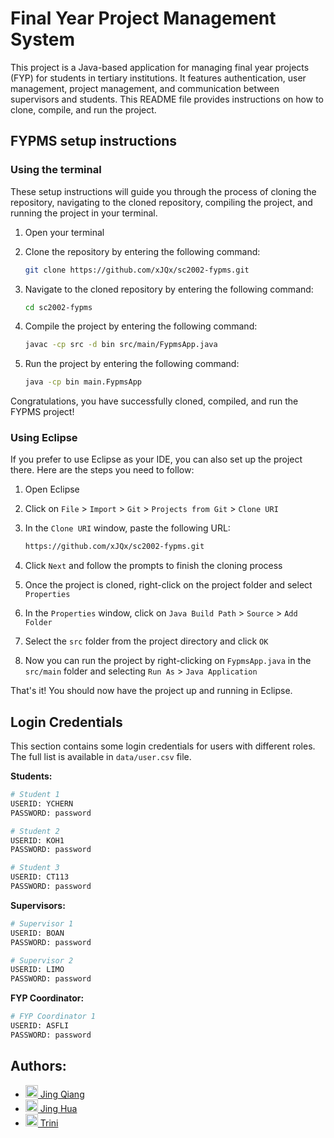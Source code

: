 # Final Year Project Management System

This project is a Java-based application for managing final year projects (FYP) for students in tertiary institutions. It features authentication, user management, project management, and communication between supervisors and students. This README file provides instructions on how to clone, compile, and run the project.

## FYPMS setup instructions

### Using the terminal

These setup instructions will guide you through the process of cloning the repository, navigating to the cloned repository, compiling the project, and running the project in your terminal.

1. Open your terminal

2. Clone the repository by entering the following command:

   ```bash
   git clone https://github.com/xJQx/sc2002-fypms.git
   ```

3. Navigate to the cloned repository by entering the following command:

   ```bash
   cd sc2002-fypms
   ```

4. Compile the project by entering the following command:

   ```bash
   javac -cp src -d bin src/main/FypmsApp.java
   ```

5. Run the project by entering the following command:

   ```bash
   java -cp bin main.FypmsApp
   ```

Congratulations, you have successfully cloned, compiled, and run the FYPMS project!

### Using Eclipse

If you prefer to use Eclipse as your IDE, you can also set up the project there. Here are the steps you need to follow:

1. Open Eclipse
2. Click on `File` > `Import` > `Git` > `Projects from Git` > `Clone URI`
3. In the `Clone URI` window, paste the following URL:

   ```bash
   https://github.com/xJQx/sc2002-fypms.git
   ```

4. Click `Next` and follow the prompts to finish the cloning process
5. Once the project is cloned, right-click on the project folder and select `Properties`
6. In the `Properties` window, click on `Java Build Path` > `Source` > `Add Folder`
7. Select the `src` folder from the project directory and click `OK`
8. Now you can run the project by right-clicking on `FypmsApp.java` in the `src/main` folder and selecting `Run As` > `Java Application`

That's it! You should now have the project up and running in Eclipse.

## Login Credentials

This section contains some login credentials for users with different roles. The full list is available in `data/user.csv` file.

**Students:**

   ```bash
   # Student 1
   USERID: YCHERN
   PASSWORD: password

   # Student 2
   USERID: KOH1
   PASSWORD: password

   # Student 3
   USERID: CT113
   PASSWORD: password
   ```
**Supervisors:**

   ```bash
   # Supervisor 1
   USERID: BOAN
   PASSWORD: password

   # Supervisor 2
   USERID: LIMO
   PASSWORD: password
   ```
**FYP Coordinator:**

   ```bash
   # FYP Coordinator 1
   USERID: ASFLI
   PASSWORD: password
   ```

## Authors:

- [<img src="https://github.com/xJQx.png" height="20" width="20" /> Jing Qiang](https://github.com/xJQx)
- [<img src="https://github.com/ztjhz.png" height="20" width="20" /> Jing Hua](https://github.com/ztjhz)
- [<img src="https://github.com/trinionggg.png" height="20" width="20" /> Trini](https://github.com/trinionggg)
